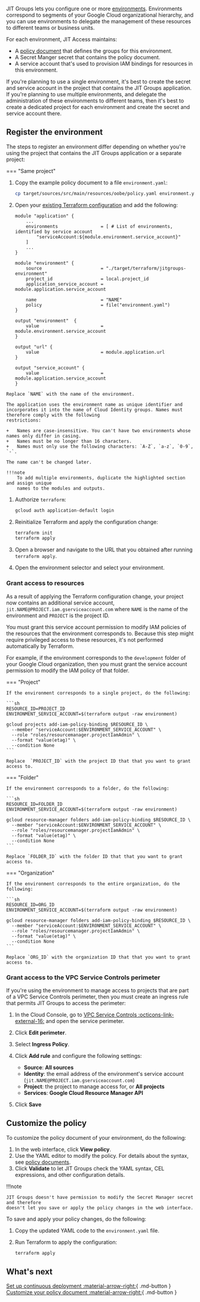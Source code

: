 JIT Groups lets you configure one or more [environments](jitgroups-concepts.md#environment).
Environments correspond to segments of your Google Cloud organizational hierarchy, 
and you can use environments to delegate the management of
these resources to different teams or business units.

For each environment, JIT Access maintains:

+   A [policy document](policy-reference.md) that defines the groups for this environment. 
+   A Secret Manger secret that contains the policy document. 
+   A service account that's used to provision IAM bindings for resources in this environment. 

If you're planning to use a single environment, it's best to create the secret and service account in the
project that contains the JIT Groups application. If you're planning to use multiple environments, and delegate the
administration of these environments to different teams, then it's best to create a dedicated project for each
environment and create the secret and service account there.


## Register the environment

The steps to register an environment differ depending on whether you're using the project that contains the 
JIT Groups application or a separate project:

=== "Same project"

1.  Copy the example policy document to a file `environment.yaml`:

    ```sh
    cp target/sources/src/main/resources/oobe/policy.yaml environment.yaml
    ```

   1.  Open your [existing Terraform configuration](jitgroups-deploy.md) and add the following:

       ```hcl  hl_lines="4 9-20"
       module "application" {
           ...
           environments                = [ # List of environments, identified by service account
               "serviceAccount:${module.environment.service_account}"
           ]
           ...
       }

       module "environment" {
           source                      = "./target/terraform/jitgroups-environment"
           project_id                  = local.project_id
           application_service_account = module.application.service_account
    
           name                        = "NAME"
           policy                      = file("environment.yaml")
       }

       output "environment"  {
           value                       = module.environment.service_account
       }

       output "url" {
           value                       = module.application.url
       }

       output "service_account" {
           value                       = module.application.service_account
       }
       ```


    Replace `NAME` with the name of the environment. 

    The application uses the environment name as unique identifier and 
    incorporates it into the name of Cloud Identity groups. Names must therefore comply with the following
    restrictions:
 
    +   Names are case-insensitive. You can't have two environments whose names only differ in casing.
    +   Names must be no longer than 16 characters.
    +   Names must only use the following characters: `A-Z`, `a-z`, `0-9`, `-`.

    The name can't be changed later.

    !!!note
        To add multiple environments, duplicate the highlighted section and assign unique
        names to the modules and outputs.

1.  Authorize `terraform`:

    ```sh
    gcloud auth application-default login
    ```
    
1.  Reinitialize Terraform and apply the configuration change:

    ```sh
    terraform init 
    terraform apply 
    ```

1.  Open a browser and navigate to the URL that you obtained after running `terraform apply`.
1.  Open the environment selector and select your environment.

### Grant access to resources

As a result of applying the Terraform configuration change, your project now contains an additional
service account, `jit.NAME@PROJECT.iam.gserviceaccount.com` where `NAME` is the name of the environment and
`PROJECT` is the project ID.

You must grant this service account permission to modify IAM policies of the resources that the environment
corresponds to. Because this step might require privileged access to these resources, 
it's not performed automatically by Terraform.

For example, if the environment corresponds to the `development` folder of your Google Cloud
organization, then you must grant the service account permission to modify the IAM policy of that folder.

=== "Project"

    If the environment corresponds to a single project, do the following:
    
    ```sh
    RESOURCE_ID=PROJECT_ID
    ENVIRONMENT_SERVICE_ACCOUNT=$(terraform output -raw environment)
    
    gcloud projects add-iam-policy-binding $RESOURCE_ID \
      --member "serviceAccount:$ENVIRONMENT_SERVICE_ACCOUNT" \
      --role "roles/resourcemanager.projectIamAdmin" \
      --format "value(etag)" \
      --condition None
    ```
    
    Replace  `PROJECT_ID` with the project ID that that you want to grant access to.

=== "Folder"

    If the environment corresponds to a folder, do the following:
    
    ```sh
    RESOURCE_ID=FOLDER_ID
    ENVIRONMENT_SERVICE_ACCOUNT=$(terraform output -raw environment)
    
    gcloud resource-manager folders add-iam-policy-binding $RESOURCE_ID \
      --member "serviceAccount:$ENVIRONMENT_SERVICE_ACCOUNT" \
      --role "roles/resourcemanager.projectIamAdmin" \
      --format "value(etag)" \
      --condition None
    ```
    
    Replace `FOLDER_ID` with the folder ID that that you want to grant access to.

=== "Organization"

    If the environment corresponds to the entire organization, do the following:
    
    ```sh
    RESOURCE_ID=ORG_ID
    ENVIRONMENT_SERVICE_ACCOUNT=$(terraform output -raw environment)
    
    gcloud resource-manager folders add-iam-policy-binding $RESOURCE_ID \
      --member "serviceAccount:$ENVIRONMENT_SERVICE_ACCOUNT" \
      --role "roles/resourcemanager.projectIamAdmin" \
      --format "value(etag)" \
      --condition None
    ```
    
    Replace `ORG_ID` with the organization ID that that you want to grant access to.

### Grant access to the VPC Service Controls perimeter

If you're using the environment to manage access to projects that are part of a 
VPC Service Controls perimeter, then you must create an ingress rule that permits
JIT Groups to access the perimeter:

1.  In the Cloud Console, go to [VPC Service Controls :octicons-link-external-16:](https://console.cloud.google.com/security/service-perimeter)
    and open the service perimeter.
1.  Click **Edit perimeter**.
1.  Select **Ingress Policy**.
1.  Click **Add rule** and configure the following settings:

    +   **Source**: **All sources**
    +   **Identity**: the email address of the environment's service account (`jit.NAME@PROJECT.iam.gserviceaccount.com`)
    +   **Project**: the project to manage access for, or **All projects**
    +   **Services**: **Google Cloud Resource Manager API**

1.  Click **Save**

## Customize the policy

To customize the policy document of your environment, do the following:

1.  In the web interface, click **View policy**.
1.  Use the YAML editor to modify the policy. For details about the syntax, see [policy documents](policy-reference.md).
1.  Click **Validate** to let JIT Groups check the YAML syntax, CEL expressions, and other configuration details.

!!!note

    JIT Groups doesn't have permission to modify the Secret Manager secret and therefore
    doesn't let you save or apply the policy changes in the web interface.

To save and apply your policy changes, do the following:

1.  Copy the updated YAML code to the `environment.yaml` file.

1.  Run Terraform to apply the configuration:

    ```sh
    terraform apply 
    ```

## What's next

[Set up continuous deployment :material-arrow-right:](jitgroups-continuous-deployment.md){ .md-button }
[Customize your policy document :material-arrow-right:](policy-reference.md){ .md-button }


